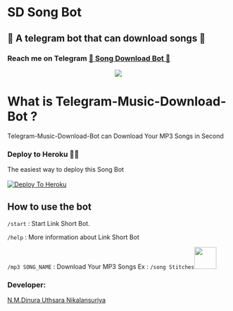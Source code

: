 # SD Song Bot
##  🎹 A telegram bot that can download songs 🎸
### Reach me on Telegram [🎹 Song Download Bot 🎸](http://t.me/SDSongDlBot)
<p align="center">
  <img src="https://socialify.git.ci/Dinuraofficial/SD-SongBot/image?description=1&descriptionEditable=A%20%20Telegram%20Bot%20Witch%20can%20Download%20songs%20&font=Inter&forks=1&issues=1&language=1&logo=https%3A%2F%2Ftelegra.ph%2Ffile%2Fef5556aa53f02f730eb05.jpg&owner=1&pattern=Floating%20Cogs&pulls=1&stargazers=1&theme=Dark">


# What is Telegram-Music-Download-Bot ?
Telegram-Music-Download-Bot can Download Your MP3 Songs in Second
  
### Deploy to Heroku 🏃‍♂

The easiest way to deploy this Song Bot  <br><br>
[![Deploy To Heroku](https://www.herokucdn.com/deploy/button.svg)](https://heroku.com/deploy?template=https://github.com/Dinuraofficial/SD-SongBot)
  
 ## How to use the bot
 
`/start` : Start Link Short Bot.

`/help` : More information about Link Short Bot

`/mp3 SONG_NAME` : Download Your MP3 Songs
Ex : `/song Stitches`<img src="https://camo.githubusercontent.com/2c8b3670d933220ae3c023fa1d568682975cce3f10799d0d3ff5ecac394b4ee8/68747470733a2f2f6d656469612e67697068792e636f6d2f6d656469612f31326f75664342304d795a31476f2f67697068792e676966" width="50px">
                                       
                                       
### Developer:
[N.M.Dinura Uthsara Nikalansuriya](https://t.me/Dinuranikalansuriya)

